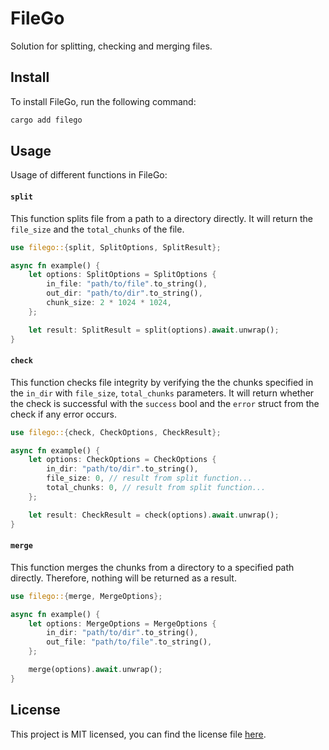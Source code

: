 # FileGo

Solution for splitting, checking and merging files.

## Install

To install FileGo, run the following command:

```bash
cargo add filego
```

## Usage

Usage of different functions in FileGo:

#### `split`

This function splits file from a path to a directory directly. It will return the `file_size` and the `total_chunks` of the file.

```rust
use filego::{split, SplitOptions, SplitResult};

async fn example() {
    let options: SplitOptions = SplitOptions {
        in_file: "path/to/file".to_string(),
        out_dir: "path/to/dir".to_string(),
        chunk_size: 2 * 1024 * 1024,
    };

    let result: SplitResult = split(options).await.unwrap();
}
```

#### `check`

This function checks file integrity by verifying the the chunks specified in the `in_dir` with `file_size`, `total_chunks` parameters. It will return whether the check is successful with the `success` bool and the `error` struct from the check if any error occurs.

```rust
use filego::{check, CheckOptions, CheckResult};

async fn example() {
    let options: CheckOptions = CheckOptions {
        in_dir: "path/to/dir".to_string(),
        file_size: 0, // result from split function...
        total_chunks: 0, // result from split function...
    };

    let result: CheckResult = check(options).await.unwrap();
}
```

#### `merge`

This function merges the chunks from a directory to a specified path directly. Therefore, nothing will be returned as a result.

```rust
use filego::{merge, MergeOptions};

async fn example() {
    let options: MergeOptions = MergeOptions {
        in_dir: "path/to/dir".to_string(),
        out_file: "path/to/file".to_string(),
    };

    merge(options).await.unwrap();
}
```

## License

This project is MIT licensed, you can find the license file [here](./LICENSE).
